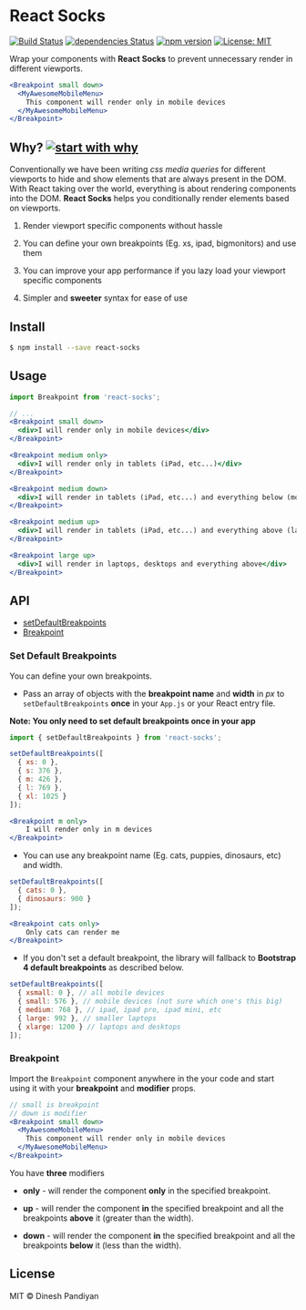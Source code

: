 # React Socks

[![Build Status](https://travis-ci.org/flexdinesh/react-socks.svg?branch=master)](https://travis-ci.org/flexdinesh/react-socks)
[![dependencies Status](https://david-dm.org/flexdinesh/react-socks/status.svg)](https://david-dm.org/flexdinesh/react-socks)
[![npm version](https://badge.fury.io/js/react-socks.svg)](https://www.npmjs.com/package/react-socks)
[![License: MIT](https://img.shields.io/badge/License-MIT-blue.svg)](https://opensource.org/licenses/MIT)

Wrap your components with **React Socks** to prevent unnecessary render in different viewports.

```jsx
<Breakpoint small down>
  <MyAwesomeMobileMenu>
    This component will render only in mobile devices
  </MyAwesomeMobileMenu>
</Breakpoint>
```

## Why? [![start with why](https://img.shields.io/badge/start%20with-why%3F-brightgreen.svg?style=flat)](http://www.ted.com/talks/simon_sinek_how_great_leaders_inspire_action)

Conventionally we have been writing _css media queries_ for different viewports to hide and show elements that are always present in the DOM. With React taking over the world, everything is about rendering components into the DOM. **React Socks** helps you conditionally render elements based on viewports.

1. Render viewport specific components without hassle

2. You can define your own breakpoints (Eg. xs, ipad, bigmonitors) and use them

3. You can improve your app performance if you lazy load your viewport specific components

4. Simpler and **sweeter** syntax for ease of use

## Install

```sh
$ npm install --save react-socks
```

## Usage

```jsx
import Breakpoint from 'react-socks';

// ...
<Breakpoint small down>
  <div>I will render only in mobile devices</div>
</Breakpoint>

<Breakpoint medium only>
  <div>I will render only in tablets (iPad, etc...)</div>
</Breakpoint>

<Breakpoint medium down>
  <div>I will render in tablets (iPad, etc...) and everything below (mobile devices)</div>
</Breakpoint>

<Breakpoint medium up>
  <div>I will render in tablets (iPad, etc...) and everything above (laptops, desktops)</div>
</Breakpoint>

<Breakpoint large up>
  <div>I will render in laptops, desktops and everything above</div>
</Breakpoint>
```

## API

- [setDefaultBreakpoints](#set-default-breakpoints)
- [Breakpoint](#breakpoint)

### Set Default Breakpoints

You can define your own breakpoints.

- Pass an array of objects with the **breakpoint name** and **width** in _px_ to `setDefaultBreakpoints` **once** in your `App.js` or your React entry file.

**Note: You only need to set default breakpoints once in your app**

```jsx
import { setDefaultBreakpoints } from 'react-socks';

setDefaultBreakpoints([
  { xs: 0 },
  { s: 376 },
  { m: 426 },
  { l: 769 },
  { xl: 1025 }
]);

<Breakpoint m only>
    I will render only in m devices
</Breakpoint>

```

- You can use any breakpoint name (Eg. cats, puppies, dinosaurs, etc) and width.

```jsx
setDefaultBreakpoints([
  { cats: 0 },
  { dinosaurs: 900 }
]);

<Breakpoint cats only>
    Only cats can render me
</Breakpoint>
```

- If you don't set a default breakpoint, the library will fallback to **Bootstrap 4 default breakpoints** as described below.

```jsx
setDefaultBreakpoints([
  { xsmall: 0 }, // all mobile devices
  { small: 576 }, // mobile devices (not sure which one's this big)
  { medium: 768 }, // ipad, ipad pro, ipad mini, etc
  { large: 992 }, // smaller laptops
  { xlarge: 1200 } // laptops and desktops
]);
```

### Breakpoint

Import the `Breakpoint` component anywhere in the your code and start using it with your **breakpoint** and **modifier** props.

```jsx
// small is breakpoint
// down is modifier
<Breakpoint small down>
  <MyAwesomeMobileMenu>
    This component will render only in mobile devices
  </MyAwesomeMobileMenu>
</Breakpoint>
```

You have **three** modifiers

- **only** - will render the component **only** in the specified breakpoint.

- **up** - will render the component **in** the specified breakpoint and all the breakpoints **above** it (greater than the width).

- **down** - will render the component **in** the specified breakpoint and all the breakpoints **below** it (less than the width).

## License

MIT © Dinesh Pandiyan
